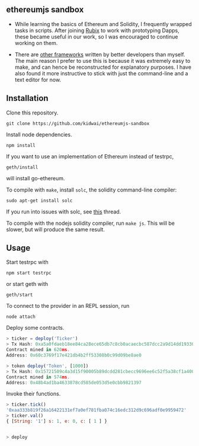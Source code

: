 ## ethereumjs sandbox

* While learning the basics of Ethereum and Solidity, I frequently wrapped tasks in scripts. After joining [Rubix](https://rubixbydeloitte.com) to work with prototyping Dapps, these became useful in our work, so I was encouraged to continue working on them.


* There are [other frameworks](http://ethereum.stackexchange.com/questions/607/how-to-unit-test-smart-contracts)
written by better developers than myself. The main reason I prefer to use this is because it was extremely easy to make, and can hence be reconstructed for explanatory purposes. I have also found it more instructive to stick with just the command-line and a text editor for now.


## Installation

Clone this repository.

```
git clone https://github.com/kidwai/ethereumjs-sandbox
```

Install node dependencies.

```
npm install
```

If you want to use an implementation of Ethereum instead of testrpc,


```
geth/install
```

will install go-ethereum. 

To compile with `make`, install `solc`, the solidity command-line compiler:

```
sudo apt-get install solc
```

If you run into issues with solc, see [this](https://github.com/ethereum/solidity/issues/865) thread.


To compile with the nodejs solidity compiler, run `make js`. This will be slower, but will produce
the same result.



## Usage

Start testrpc with

```
npm start testrpc
```

or start geth with

```
geth/start
```

To connect to the provider in an REPL session, run

```
node attach
```


Deploy some contracts.

```javascript
> ticker = deploy('Ticker')
> Tx Hash: 0xa5a0fdaeb18ee84ca28ece65db7c8cb0acaecbc587dcc2a9d14dd19330750bd9
Contract mined in 620ms.
Address: 0x60c3769f17e421db4b2ff53308b0c99d09be8ae0

> token deploy('Token', [1000])
> Tx Hash: 0x15721509c4a3d15f90005b89dcdd281cbecc9696ee6c52f5a38cf1a4009a9190
Contract mined in 574ms.
Address: 0x48b4ad1ba4633878cd585de053d5e0cbb9821397
```

Invoke their functions.

```javascript
> ticker.tick()
'0xaa333b819f26a16422131ef7a0ef781fba074c16edc312d9c696adf0e9959472'
> ticker.val()
{ [String: '1'] s: 1, e: 0, c: [ 1 ] }
```

```javascript

```



```javascript
> deploy
```
